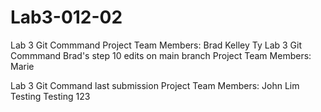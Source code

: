# Lab3-012-02
Lab 3 Git Commmand
Project Team Members:
Brad Kelley
Ty
Lab 3 Git Commmand Brad's step 10 edits on main branch
Project Team Members: Marie

Lab 3 Git Command last submission 
Project Team Members: John Lim
Testing Testing 123
